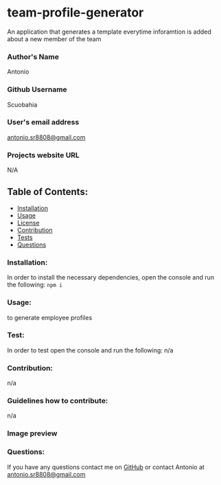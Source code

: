 # team-profile-generator 
An application that generates a template everytime inforamtion is added about a new member of the team
### Author's Name
Antonio
### Github Username
Scuobahia
### User's email address
antonio.sr8808@gmail.com
### Projects website URL
N/A

## Table of Contents:
- [Installation](#installation)
- [Usage](#usage)
- [License](#license)
- [Contribution](#contribution)
- [Tests](#test)
- [Questions](#questions)
### Installation:
In order to install the necessary dependencies, open the console and run the following:
```npm i```
### Usage:
to generate employee profiles
### Test:
In order to test open the console and run the following:
n/a
### Contribution:
n/a
### Guidelines how to contribute:
n/a
### Image preview

### Questions:
If you have any questions contact me on [GitHub](https://github.com/Scuobahia) or contact 
Antonio at antonio.sr8808@gmail.com